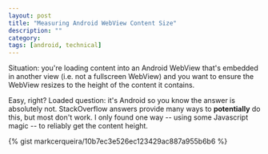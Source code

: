 ```yaml
---
layout: post
title: "Measuring Android WebView Content Size"
description: ""
category: 
tags: [android, technical]
---
```


Situation: you're loading content into an Android WebView that's embedded in another view (i.e. not a fullscreen WebView) and you want to ensure the WebView resizes to the height of the content it contains.

Easy, right? Loaded question: it's Android so you know the answer is absolutely not. StackOverflow answers provide many ways to **potentially** do this, but most don't work. I only found one way -- using some Javascript magic -- to reliably get the content height. 

{% gist markcerqueira/10b7ec3e526ec123429ac887a955b6b6 %}
